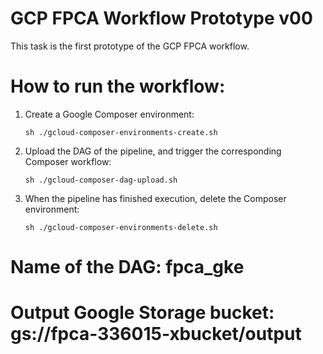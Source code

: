 GCP FPCA Workflow Prototype v00
===============================

This task is the first prototype of the GCP FPCA workflow.

# How to run the workflow:

1.  Create a Google Composer environment:
    ```
    sh ./gcloud-composer-environments-create.sh
    ```

2.  Upload the DAG of the pipeline, and trigger the corresponding Composer workflow:
    ```
    sh ./gcloud-composer-dag-upload.sh
    ```

3.  When the pipeline has finished execution, delete the Composer environment:
    ```
    sh ./gcloud-composer-environments-delete.sh
    ```

# Name of the DAG: fpca_gke

# Output Google Storage bucket: gs://fpca-336015-xbucket/output
